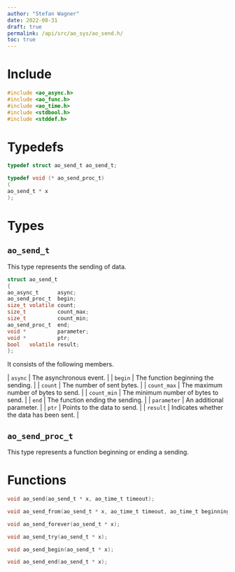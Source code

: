 ```yaml
---
author: "Stefan Wagner"
date: 2022-08-31
draft: true
permalink: /api/src/ao_sys/ao_send.h/
toc: true
---
```


# Include

```c
#include <ao_async.h>
#include <ao_func.h>
#include <ao_time.h>
#include <stdbool.h>
#include <stddef.h>
```

# Typedefs

```c
typedef struct ao_send_t ao_send_t;
```

```c
typedef void (* ao_send_proc_t)
(
ao_send_t * x
);
```

# Types

## `ao_send_t`

This type represents the sending of data.

```c
struct ao_send_t
{
ao_async_t      async;
ao_send_proc_t  begin;
size_t volatile count;
size_t          count_max;
size_t          count_min;
ao_send_proc_t  end;
void *          parameter;
void *          ptr;
bool   volatile result;
};
```

It consists of the following members.

| `async` | The asynchronous event. |
| `begin` | The function beginning the sending. |
| `count` | The number of sent bytes. |
| `count_max` | The maximum number of bytes to send. |
| `count_min` | The minimum number of bytes to send. |
| `end` | The function ending the sending. |
| `parameter` | An additional parameter. |
| `ptr` | Points to the data to send. |
| `result` | Indicates whether the data has been sent. |

## `ao_send_proc_t`

This type represents a function beginning or ending a sending.

# Functions

```c
void ao_send(ao_send_t * x, ao_time_t timeout);
```

```c
void ao_send_from(ao_send_t * x, ao_time_t timeout, ao_time_t beginning);
```

```c
void ao_send_forever(ao_send_t * x);
```

```c
void ao_send_try(ao_send_t * x);
```

```c
void ao_send_begin(ao_send_t * x);
```

```c
void ao_send_end(ao_send_t * x);
```
